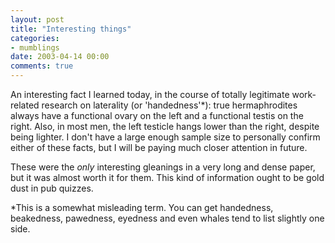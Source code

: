 ```yaml
---
layout: post
title: "Interesting things"
categories:
- mumblings
date: 2003-04-14 00:00
comments: true
---
```


<p>An interesting fact I learned today, in the course of totally legitimate work-related research on laterality (or 'handedness'*): true hermaphrodites always have a functional ovary on the left and a functional testis on the right. Also, in most men, the left testicle hangs lower than the right, despite being lighter. I don't have a large enough sample size to personally confirm either of these facts, but I will be paying much closer attention in future.</p>

<p>These were the <em>only</em> interesting gleanings in a very long and dense paper, but it was almost worth it for them. This kind of information ought to be gold dust in pub quizzes.</p>

<p>*This is a somewhat misleading term. You can get handedness, beakedness, pawedness, eyedness and even whales tend to list slightly one side.</p>


